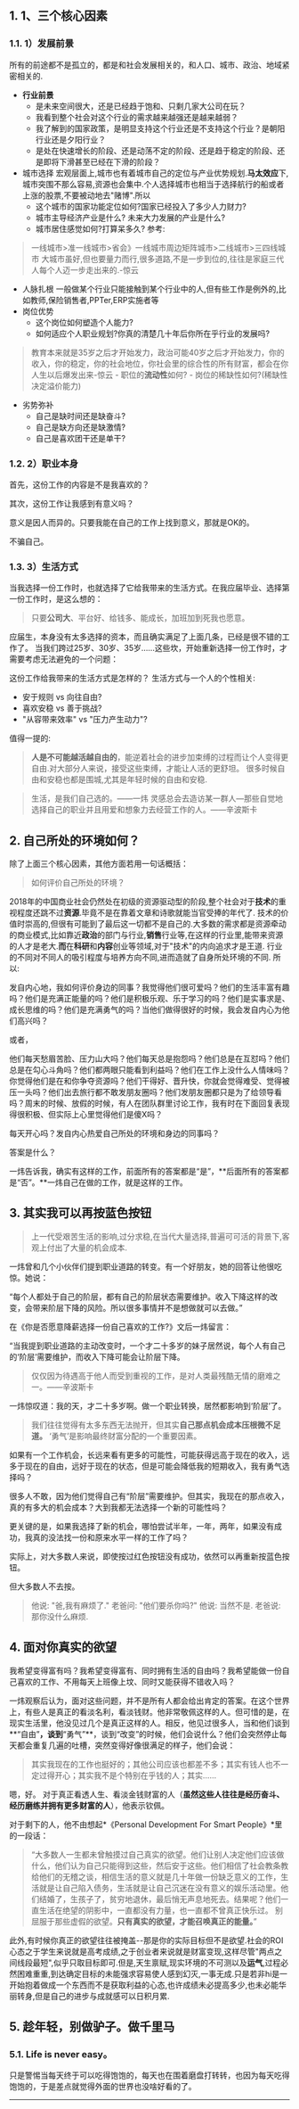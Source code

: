 

## 1. 1、三个核心因素

### 1.1. 1）发展前景
所有的前途都不是孤立的，都是和社会发展相关的，和人口、城市、政治、地域紧密相关的.
- **行业前景**
	- 是未来空间很大，还是已经趋于饱和、只剩几家大公司在玩？
	- 我看到整个社会对这个行业的需求越来越强还是越来越弱？
	- 我了解到的国家政策，是明显支持这个行业还是不支持这个行业？是朝阳行业还是夕阳行业？
	- 是处在快速增长的阶段、还是动荡不定的阶段、还是趋于稳定的阶段、还是即将下滑甚至已经在下滑的阶段？
- 城市选择
宏观层面上,城市也有着城市自己的定位与产业优势规划.**马太效应**下,城市突围不那么容易,资源也会集中.个人选择城市也相当于选择航行的船或者上涨的股票,不要被动地去"赌博".所以
	- 这个城市的国家功能定位如何?国家已经投入了多少人力财力?
	- 城市主导经济产业是什么? 未来大力发展的产业是什么?
	- 城市居住感觉如何?打算呆多久?
参考:
>一线城市>准一线城市>省会》一线城市周边矩阵城市>二线城市>三四线城市
>大城市虽好,但也要量力而行,很多道路,不是一步到位的,往往是家庭三代人每个人迈一步走出来的.-惊云

- 人脉扎根
一般做某个行业只能接触到某个行业中的人,但有些工作是例外的,比如教师,保险销售者,PPTer,ERP实施者等
- 岗位优势
	- 这个岗位如何塑造个人能力?
	- 如何适应个人职业规划?你真的清楚几十年后你所在乎行业的发展吗?
>教育本来就是35岁之后才开始发力，政治可能40岁之后才开始发力，你的收入，你的稳定，你的社会地位，你社会里的综合性的所有财富，都会在你人生以后爆发出来-惊云
	- 职位的**流动性**如何?
	- 岗位的稀缺性如何?(稀缺性决定溢价能力)
- 劣势弥补
	- 自己是缺时间还是缺奋斗?
	- 自己是缺方向还是缺激情?
	- 自己是喜欢团干还是单干?
### 1.2. 2）职业本身

首先，这份工作的内容是不是我喜欢的？

其次，这份工作让我感到有意义吗？

意义是因人而异的。只要我能在自己的工作上找到意义，那就是OK的。

不骗自己。

### 1.3. 3）生活方式

当我选择一份工作时，也就选择了它给我带来的生活方式。在我应届毕业、选择第一份工作时，是这么想的：
>只要**公司大**、平台好、给钱多、能成长，加班加到死我也愿意。

应届生，本身没有太多选择的资本，而且确实满足了上面几条，已经是很不错的工作了。
当我们跨过25岁、30岁、35岁……这些坎，开始重新选择一份工作时，才需要考虑无法避免的一个问题：

这份工作给我带来的生活方式是怎样的？
生活方式与一个人的个性相关:
- 安于规则 vs 向往自由?
- 喜欢安稳 vs 善于挑战?
- "从容带来效率" vs "压力产生动力"?

值得一提的:
>**人是不可能越活越自由的**，能逆着社会的进步加束缚的过程而让个人变得更自由.对大部分人来说，接受这些束缚，才能让人活的更舒坦。
很多时候自由和安稳也都是围城,尤其是年轻时候的自由和安稳.

>生活，是我们自己选的。——一炜
>灵感总会去造访某一群人—那些自觉地选择自己的职业并且用爱和想象力去经营工作的人。——辛波斯卡


## 2. 自己所处的环境如何？

除了上面三个核心因素，其他方面若用一句话概括：

>如何评价自己所处的环境？

2018年的中国商业社会仍然处在初级的资源驱动型的阶段,整个社会对于**技术**的重视程度还跳不过**资源**.毕竟不是在靠着文章和诗歌就能当官受捧的年代了.
技术的价值时崇高的,但很有可能到了最后这一切都不是自己的.大多数的需求都是资源牵动的商业模式,比如靠近**政治**的部门与行业,**销售**行业等,在这样的行业里,能带来资源的人才是老大.**而**在**科研**和**内容**创业等领域,对于"技术"的内向追求才是王道.
行业的不同对不同人的吸引程度与培养方向不同,进而造就了自身所处环境的不同.
所以:

发自内心地，我如何评价身边的同事？我觉得他们很可爱吗？他们的生活丰富有趣吗？他们是充满正能量的吗？他们是积极乐观、乐于学习的吗？他们是实事求是、成长思维的吗？他们是充满勇气的吗？当他们做得很好的时候，我会发自内心为他们高兴吗？

或者，

他们每天愁眉苦脸、压力山大吗？他们每天总是抱怨吗？他们总是在互怼吗？他们总是在勾心斗角吗？他们都两眼只能看到利益吗？他们在工作上没什么人情味吗？你觉得他们是在和你争夺资源吗？他们干得好、晋升快，你就会觉得难受、觉得被压一头吗？他们出去旅行都不敢发朋友圈吗？他们发朋友圈都只是为了给领导看吗？周末的时候、放假的时候，有人在团队群里讨论工作，我有时在下面回复表现得很积极、但实际上心里觉得他们是傻X吗？

每天开心吗？发自内心热爱自己所处的环境和身边的同事吗？

答案是什么？

一炜告诉我，确实有这样的工作，前面所有的答案都是“是”，**后面所有的答案都是“否”。**一炜自己在做的工作，就是这样的工作。

## 3. 其实我可以再按蓝色按钮
>上一代受艰苦生活的影响,过分求稳,在当代大量选择,普遍可可活的背景下,客观上付出了大量的机会成本.

一炜曾和几个小伙伴们提到职业道路的转变。有一个好朋友，她的回答让他很吃惊。她说：

“每个人都处于自己的阶层，都有自己的阶层状态需要维护。收入下降这样的改变，会带来阶层下降的风险。所以很多事情并不是想做就可以去做。”

在《你是否愿意降薪选择一份自己喜欢的工作?》文后一炜留言：

“当我提到职业道路的主动改变时，一个才二十多岁的妹子居然说，每个人有自己的‘阶层’需要维护，而收入下降可能会让阶层下降。 
>仅仅因为待遇高于他人而受到重视的工作，是对人类最残酷无情的磨难之一。——辛波斯卡

一炜惊叹道：我的天，才二十多岁啊。做一个职业转换，居然都影响到‘阶层’了。 
>我们往往觉得有太多东西无法抛开，但其实**自己那点机会成本压根微不足道。**
>‘勇气’是影响最终财富分配的一个重要因素。

如果有一个工作机会，长远来看有更多的可能性，可能获得远高于现在的收入，远多于现在的自由，远好于现在的状态，但是可能会降低我的短期收入，我有勇气选择吗？

很多人不敢，因为他们觉得自己有“阶层”需要维护。但其实，我现在的那点收入，真的有多大的机会成本？大到我都无法选择一个新的可能性吗？

更关键的是，如果我选择了新的机会，哪怕尝试半年，一年，两年，如果没有成功，我真的没法找一份和原来水平一样的工作了吗？

实际上，对大多数人来说，即使按过红色按钮没有成功，依然可以再重新按蓝色按钮。

但大多数人不去按。
>他说: "爸,我有麻烦了."
>老爸问: "他们要杀你吗?"
>他说: 当然不是.
>老爸说: 那你没什么麻烦.

## 4. 面对你真实的欲望

我希望变得富有吗？我希望变得富有、同时拥有生活的自由吗？我希望能做一份自己喜欢的工作、不用每天上班像上坟、同时又能获得不错收入吗？

一炜观察后认为，面对这些问题，并不是所有人都会给出肯定的答案。在这个世界上，有些人是真正的看淡名利，看淡钱财。他非常敬佩这样的人。但可惜的是，在现实生活里，他没见过几个是真正这样的人。相反，他见过很多人，当和他们谈到**“自由”**，谈到**“勇气”**，谈到“改变”的时候，他们会说什么？他们会突然停止每天都会重复几遍的吐槽，突然变得好像很满足的样子，他们会说：

>其实我现在的工作也挺好的；其他公司应该也都差不多；其实有钱人也不一定过得开心；其实我不是个特别在乎钱的人；其实……

嗯，好。
对于真正看透人生、看淡金钱财富的人（**虽然这些人往往是经历奋斗、经历磨练并拥有更多财富的人**），他表示钦佩。

对于剩下的人，他不由想起*《Personal Development For Smart People》*里的一段话：

>“大多数人一生都未曾触摸过自己真实的欲望。他们让别人决定他们应该做什么，他们认为自己只能得到这些，然后安于这些。他们相信了社会教条教给他们的无稽之谈，相信生活的意义就是几十年做一份缺乏意义的工作，生活就是让自己陷入债务，生活就是让自己沉迷在没有意义的娱乐活动里。他们结婚了，生孩子了，贫穷地退休，最后悄无声息地死去。结果呢？他们一直生活在绝望的阴影中，一直都没有力量，也一直都不曾真正快乐过。
>别屈服于那些虚假的欲望。**只有真实的欲望，才能召唤真正的能量。**”

此外,有时候你真正的欲望往往被掩盖--那是你的实际目标但不是欲望.社会的ROI心态之于学生来说就是高考成绩,之于创业者来说就是财富变现,这样尽管"两点之间线段最短",似乎只取目标即可.但是,天生禀赋,现实环境的不可测以及**运气**,过程必然困难重重,到达确定目标的未能强求容易使人感到幻灭,一事无成.只是若非hi是一开始抱着做成一个东西而不是获取利益的心态,也许成绩未必提高多少,也未必能华丽转身,但是自己的进步与成就感可以日积月累.

## 5. 趁年轻，别做驴子。做千里马

### 5.1. **Life is never easy。**
只是警惕当每天终于可以吃得饱饱的，每天也在围着磨盘打转转，也因为每天吃得饱饱的，于是差点就觉得外面的世界也没啥好看的了。
______
